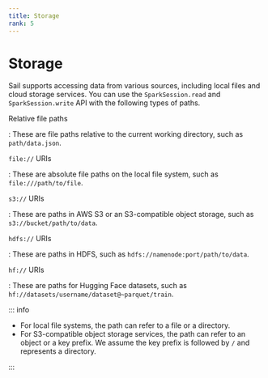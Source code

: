 ```yaml
---
title: Storage
rank: 5
---
```


# Storage

Sail supports accessing data from various sources, including local files and cloud storage services.
You can use the `SparkSession.read` and `SparkSession.write` API with the following types of paths.

Relative file paths

: These are file paths relative to the current working directory, such as `path/data.json`.

`file://` URIs

: These are absolute file paths on the local file system, such as `file:///path/to/file`.

`s3://` URIs

: These are paths in AWS S3 or an S3-compatible object storage, such as `s3://bucket/path/to/data`.

`hdfs://` URIs

: These are paths in HDFS, such as `hdfs://namenode:port/path/to/data`.

`hf://` URIs

: These are paths for Hugging Face datasets, such as `hf://datasets/username/dataset@~parquet/train`.

::: info

- For local file systems, the path can refer to a file or a directory.
- For S3-compatible object storage services, the path can refer to an object or a key prefix.
  We assume the key prefix is followed by `/` and represents a directory.

:::
